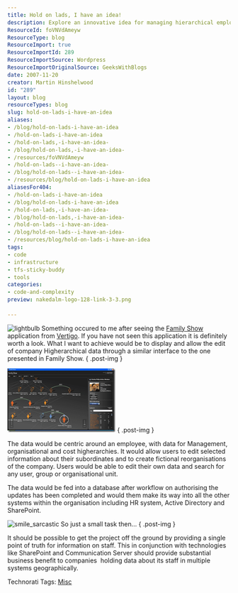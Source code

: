 ```yaml
---
title: Hold on lads, I have an idea!
description: Explore an innovative idea for managing hierarchical employee data with a user-friendly interface, enhancing organizational efficiency and collaboration.
ResourceId: foVNVdAmeyw
ResourceType: blog
ResourceImport: true
ResourceImportId: 289
ResourceImportSource: Wordpress
ResourceImportOriginalSource: GeeksWithBlogs
date: 2007-11-20
creator: Martin Hinshelwood
id: "289"
layout: blog
resourceTypes: blog
slug: hold-on-lads-i-have-an-idea
aliases:
- /blog/hold-on-lads-i-have-an-idea
- /hold-on-lads-i-have-an-idea
- /hold-on-lads,-i-have-an-idea-
- /blog/hold-on-lads,-i-have-an-idea-
- /resources/foVNVdAmeyw
- /hold-on-lads--i-have-an-idea-
- /blog/hold-on-lads--i-have-an-idea-
- /resources/blog/hold-on-lads-i-have-an-idea
aliasesFor404:
- /hold-on-lads-i-have-an-idea
- /blog/hold-on-lads-i-have-an-idea
- /hold-on-lads,-i-have-an-idea-
- /blog/hold-on-lads,-i-have-an-idea-
- /hold-on-lads--i-have-an-idea-
- /blog/hold-on-lads--i-have-an-idea-
- /resources/blog/hold-on-lads-i-have-an-idea
tags:
- code
- infrastructure
- tfs-sticky-buddy
- tools
categories:
- code-and-complexity
preview: nakedalm-logo-128-link-3-3.png

---
```

![lightbulb](images/lightbulb-2-2.gif) Something occured to me after seeing the [Family Show](http://www.vertigo.com/familyshow.aspx) application from [Vertigo](http://www.vertigo.com). If you have not seen this application it is definitely worth a look. What I want to achieve would be to display and allow the edit of company Higherarchical data through a similar interface to the one presented in Family Show.
{ .post-img }

[![image](images/HoldonladsIhaveanidea_C77C-image_thumb-1-1.png)](http://blog.hinshelwood.com/files/2011/05/GWB-WindowsLiveWriter-HoldonladsIhaveanidea_C77C-image_2.png)
{ .post-img }

The data would be centric around an employee, with data for Management, organisational and cost higherarchies. It would allow users to edit selected information about their subordinates and to create fictional reorganisations of the company. Users would be able to edit their own data and search for any user, group or organisational unit.

The data would be fed into a database after workflow on authorising the updates has been completed and would them make its way into all the other systems within the organisation including HR system, Active Directory and SharePoint.

![smile_sarcastic](images/smile_sarcastic-4-4.gif) So just a small task then...
{ .post-img }

It should be possible to get the project off the ground by providing a single point of truth for information on staff. This in conjunction with technologies like SharePoint and Communication Server should provide substantial business benefit to companies  holding data about its staff in multiple systems geographically.

Technorati Tags: [Misc](http://technorati.com/tags/Misc)

